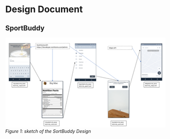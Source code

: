 # Design Document
## SportBuddy

![Alt Text](https://github.com/corne12345/Sportbuddy/blob/master/doc/Sketch.png)
*Figure 1: sketch of the SortBuddy Design*
